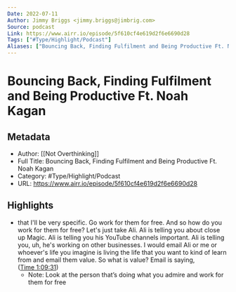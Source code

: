 ```yaml
---
Date: 2022-07-11
Author: Jimmy Briggs <jimmy.briggs@jimbrig.com>
Source: podcast
Link: https://www.airr.io/episode/5f610cf4e619d2f6e6690d28
Tags: ["#Type/Highlight/Podcast"]
Aliases: ["Bouncing Back, Finding Fulfilment and Being Productive Ft. Noah Kagan", "Bouncing Back, Finding Fulfilment and Being Productive Ft. Noah Kagan"]
---
```

# Bouncing Back, Finding Fulfilment and Being Productive Ft. Noah Kagan

## Metadata
- Author: [[Not Overthinking]]
- Full Title: Bouncing Back, Finding Fulfilment and Being Productive Ft. Noah Kagan
- Category: #Type/Highlight/Podcast
- URL: https://www.airr.io/episode/5f610cf4e619d2f6e6690d28

## Highlights
- that I'll be very specific. Go work for them for free. And so how do you work for them for free? Let's just take Ali. Ali is telling you about close up Magic. Ali is telling you his YouTube channels important. Ali is telling you, uh, he's working on other businesses. I would email Ali or me or whoever's life you imagine is living the life that you want to kind of learn from and email them value. So what is value? Email is saying, ([Time 1:09:31](https://www.airr.io/quote/5fc53250bb807d337330a586))
    - Note: Look at the person that’s doing what you admire and work for them for free
